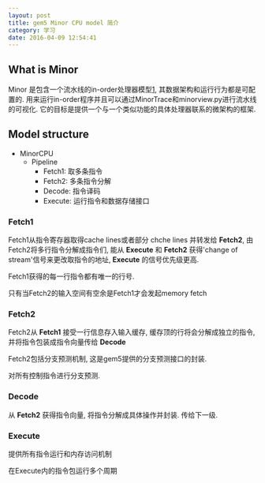 ```yaml
---
layout: post
title: gem5 Minor CPU model 简介
category: 学习
date: 2016-04-09 12:54:41
---
```


## What is Minor

Minor 是包含一个流水线的in-order处理器模型[1], 其数据架构和运行行为都是可配置的. 用来运行in-order程序并且可以通过MinorTrace和minorview.py进行流水线的可视化. 它的目标是提供一个与一个类似功能的具体处理器联系的微架构的框架. 

## Model structure
* MinorCPU
    * Pipeline
        * Fetch1: 取多条指令
        * Fetch2: 多条指令分解
        * Decode: 指令译码
        * Execute: 运行指令和数据存储接口

### Fetch1
Fetch1从指令寄存器取得cache lines或者部分 chche lines 并转发给 **Fetch2**, 由Fetch2将多行指令分解成指令们, 能从 **Execute** 和 **Fetch2** 获得'change of stream'信号来更改取指令的地址, **Execute** 的信号优先级更高. 

Fetch1获得的每一行指令都有唯一的行号.

只有当Fetch2的输入空间有空余是Fetch1才会发起memory fetch

### Fetch2
Fetch2从 **Fetch1** 接受一行信息存入输入缓存, 缓存顶的行将会分解成独立的指令, 并将指令包装成指令向量传给 **Decode** 

Fetch2包括分支预测机制, 这是gem5提供的分支预测接口的封装. 

对所有控制指令进行分支预测.

[1]: In-Order模型是gem5模拟的新特性，流水级为默认五级流水：取值、译码、执行、访存、写回。并且模拟了cache部件、执行部件、分支预测部件等。 

### Decode
从 **Fetch2** 获得指令向量, 将指令分解成具体操作并封装. 传给下一级.

### Execute
提供所有指令运行和内存访问机制

在Execute内的指令包运行多个周期
